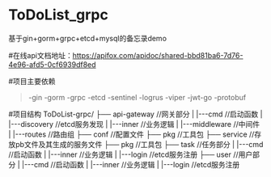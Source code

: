 # ToDoList_grpc
基于gin+gorm+grpc+etcd+mysql的备忘录demo

#在线api文档地址：https://apifox.com/apidoc/shared-bbd81ba6-7d76-4e96-afd5-0cf6939df8ed

#项目主要依赖
>-gin
>-gorm 
>-grpc
>-etcd
>-sentinel
>-logrus
>-viper
>-jwt-go
>-protobuf

#项目结构
ToDoList-grpc/
├── api-gateway //网关部分
|   |---cmd //启动函数
|   |---discovery //etcd服务发现
|   |---inner //业务逻辑
|   |---middleware //中间件
|   |---routes //路由组
├── conf //配置文件
├── pkg //工具包
├── service //存放pb文件及其生成的服务文件
├── pkg //工具包
├── task //任务部分
|   |---cmd //启动函数
|   |---inner //业务逻辑
|   |---login //etcd服务注册
├── user //用户部分
|   |---cmd //启动函数
|   |---inner //业务逻辑
|   |---login //etcd服务注册








